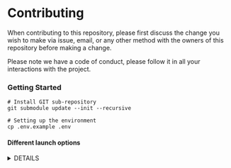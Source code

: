 # Contributing

When contributing to this repository, please first discuss the change you wish to make via issue,
email, or any other method with the owners of this repository before making a change. 

Please note we have a code of conduct, please follow it in all your interactions with the project.

### Getting Started

```
# Install GIT sub-repository
git submodule update --init --recursive

# Setting up the environment
cp .env.example .env
```

#### Different launch options 

<details><summary>DETAILS</summary>
<p>

##### docker compose

<details><summary>DETAILS</summary>
<p>

###### For run
```
# Run all stack. WARNING: This command run a lot of containers
make run

# Run only the containers that are necessary scope of the project
make dev
```

###### For down

```
make down
```

</p>
</details>

##### Kubernetes (1.26+)

<details><summary>DETAILS</summary>
<p>

###### For run
```
make minikube-up
make helm-shortlink-up
```

###### For down
```
make minikube-down
```

</p>
</details>

##### Skaffold [(link)](https://skaffold.dev/)

<details><summary>DETAILS</summary>
<p>

###### For run
```
make skaffold-init
make skaffold-up
```

###### For down
```
make skaffold-down
```

###### Debug mode
```
make skaffold-debug
```

</p>
</details>

</p>
</details>

